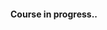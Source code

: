 #### Course in progress..

<!--
## Course Completion Records

This is my course completion record for the course [Using Python to Access Web Data](https://www.coursera.org/learn/python-network-data):

## Assignment Completion:

![Using Python to Access Web Data - Assignment Completion](Images/Assignment_Completion.png)

## Final Score:

![Using Python to Access Web Data - Course Completion Notice](Images/Course_Completion_Notice.png)

![Using Python to Access Web Data - Final Score](Images/Course_Completion.png)
-->
